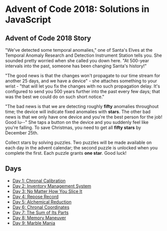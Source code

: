 # Advent of Code 2018: Solutions in JavaScript

## Advent of Code 2018 Story

"We've detected some temporal anomalies," one of Santa's Elves at the Temporal Anomaly Research and Detection Instrument Station tells you. She sounded pretty worried when she called you down here. "At 500-year intervals into the past, someone has been changing Santa's history!"

"The good news is that the changes won't propagate to our time stream for another 25 days, and we have a device" - she attaches something to your wrist - "that will let you fix the changes with no such propagation delay. It's configured to send you 500 years further into the past every few days; that was the best we could do on such short notice."

"The bad news is that we are detecting roughly **fifty** anomalies throughout time; the device will indicate fixed anomalies with **stars**. The other bad news is that we only have one device and you're the best person for the job! Good lu--" She taps a button on the device and you suddenly feel like you're falling. To save Christmas, you need to get all **fifty stars** by December 25th.

Collect stars by solving puzzles. Two puzzles will be made available on each day in the advent calendar; the second puzzle is unlocked when you complete the first. Each puzzle grants **one star**. Good luck!

## Days

- [Day 1: Chronal Calibration](day-01/)
- [Day 2: Inventory Management System](day-02/)
- [Day 3: No Matter How You Slice It](day-03/)
- [Day 4: Repose Record](day-04/)
- [Day 5: Alchemical Reduction](day-05/)
- [Day 6: Chronal Coordinates](day-06/)
- [Day 7: The Sum of Its Parts](day-07/)
- [Day 8: Memory Maneuver](day-08/)
- [Day 9: Marble Mania](day-09/)